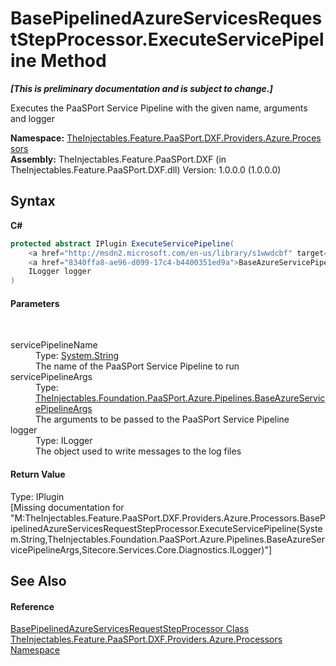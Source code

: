 # BasePipelinedAzureServicesRequestStepProcessor.ExecuteServicePipeline Method 
 _**\[This is preliminary documentation and is subject to change.\]**_

Executes the PaaSPort Service Pipeline with the given name, arguments and logger

**Namespace:**&nbsp;<a href="6c39029b-3f10-96e8-3870-29c3ae879e04">TheInjectables.Feature.PaaSPort.DXF.Providers.Azure.Processors</a><br />**Assembly:**&nbsp;TheInjectables.Feature.PaaSPort.DXF (in TheInjectables.Feature.PaaSPort.DXF.dll) Version: 1.0.0.0 (1.0.0.0)

## Syntax

**C#**<br />
``` C#
protected abstract IPlugin ExecuteServicePipeline(
	<a href="http://msdn2.microsoft.com/en-us/library/s1wwdcbf" target="_blank">string</a> servicePipelineName,
	<a href="8340ffa8-ae96-d099-17c4-b4400351ed9a">BaseAzureServicePipelineArgs</a> servicePipelineArgs,
	ILogger logger
)
```


#### Parameters
&nbsp;<dl><dt>servicePipelineName</dt><dd>Type: <a href="http://msdn2.microsoft.com/en-us/library/s1wwdcbf" target="_blank">System.String</a><br />The name of the PaaSPort Service Pipeline to run</dd><dt>servicePipelineArgs</dt><dd>Type: <a href="8340ffa8-ae96-d099-17c4-b4400351ed9a">TheInjectables.Foundation.PaaSPort.Azure.Pipelines.BaseAzureServicePipelineArgs</a><br />The arguments to be passed to the PaaSPort Service Pipeline</dd><dt>logger</dt><dd>Type: ILogger<br />The object used to write messages to the log files</dd></dl>

#### Return Value
Type: IPlugin<br />\[Missing <returns> documentation for "M:TheInjectables.Feature.PaaSPort.DXF.Providers.Azure.Processors.BasePipelinedAzureServicesRequestStepProcessor.ExecuteServicePipeline(System.String,TheInjectables.Foundation.PaaSPort.Azure.Pipelines.BaseAzureServicePipelineArgs,Sitecore.Services.Core.Diagnostics.ILogger)"\]

## See Also


#### Reference
<a href="405abf7e-4b19-5ca3-3f38-95e730cc923b">BasePipelinedAzureServicesRequestStepProcessor Class</a><br /><a href="6c39029b-3f10-96e8-3870-29c3ae879e04">TheInjectables.Feature.PaaSPort.DXF.Providers.Azure.Processors Namespace</a><br />